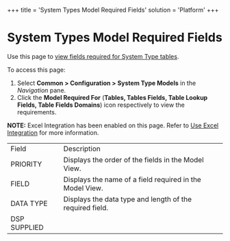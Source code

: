 +++
title = 'System Types Model Required Fields'
solution = 'Platform'
+++

# System Types Model Required Fields

<div class="use">

Use this page to [view fields required for System Type
tables](../Use_Cases/View%20Fields%20Required%20for%20System%20Type%20Tables.htm).

</div>

To access this page:

1.  Select **Common \> Configuration \> System Type Models** in the
    *Navigation* pane.
2.  Click the **Model Required For** (**Tables, Tables Fields, Table
    Lookup Fields, Table Fields Domains**) icon respectively to view the
    requirements.

<span style="font-weight: bold;">NOTE:</span> Excel Integration has been
enabled on this page. Refer to [Use Excel
Integration](../../Excel_Int/Use_Excel_Integration.htm) for more
information.

|              |                                                          |
| ------------ | -------------------------------------------------------- |
| Field        | Description                                              |
| PRIORITY     | Displays the order of the fields in the Model View.      |
| FIELD        | Displays the name of a field required in the Model View. |
| DATA TYPE    | Displays the data type and length of the required field. |
| DSP SUPPLIED |                                                          |
